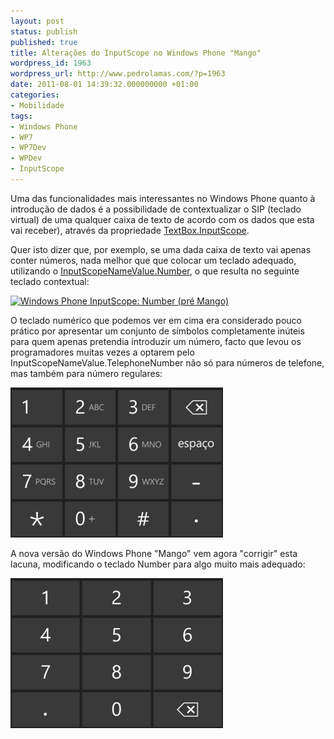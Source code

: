```yaml
---
layout: post
status: publish
published: true
title: Alterações do InputScope no Windows Phone "Mango"
wordpress_id: 1963
wordpress_url: http://www.pedrolamas.com/?p=1963
date: 2011-08-01 14:39:32.000000000 +01:00
categories:
- Mobilidade
tags:
- Windows Phone
- WP7
- WP7Dev
- WPDev
- InputScope
---
```

Uma das funcionalidades mais interessantes no Windows Phone quanto à introdução de dados é a possibilidade de contextualizar o SIP (teclado virtual) de uma qualquer caixa de texto de acordo com os dados que esta vai receber), através da propriedade [TextBox.InputScope](http://msdn.microsoft.com/en-us/library/system.windows.controls.textbox.inputscope(v=vs.95).aspx).

Quer isto dizer que, por exemplo, se uma dada caixa de texto vai apenas conter números, nada melhor que que colocar um teclado adequado, utilizando o [InputScopeNameValue.Number](http://msdn.microsoft.com/en-us/library/system.windows.input.inputscopenamevalue(v=VS.95).aspx), o que resulta no seguinte teclado contextual:

[![](/wp-content/uploads/2011/08/Windows-Phone-InputScope-Number-pré-Mango-Thumb.jpg "Windows Phone InputScope: Number (pré Mango)")](/wp-content/uploads/2011/08/Windows-Phone-InputScope-Number-pré-Mango.jpg)

O teclado numérico que podemos ver em cima era considerado pouco prático por apresentar um conjunto de símbolos completamente inúteis para quem apenas pretendia introduzir um número, facto que levou os programadores muitas vezes a optarem pelo InputScopeNameValue.TelephoneNumber não só para números de telefone, mas também para número regulares:

[![](/wp-content/uploads/2011/08/Windows-Phone-InputScope-TelephoneNumber-Thumb.jpg "Windows Phone InputScope: TelephoneNumber")](/wp-content/uploads/2011/08/Windows-Phone-InputScope-TelephoneNumber.jpg)

A nova versão do Windows Phone "Mango" vem agora "corrigir" esta lacuna, modificando o teclado Number para algo muito mais adequado:

[![](/wp-content/uploads/2011/08/Windows-Phone-InputScope-Number-post-Mango-Thumb.jpg "Windows Phone InputScope: Number (post Mango)")](/wp-content/uploads/2011/08/Windows-Phone-InputScope-Number-post-Mango.jpg)
